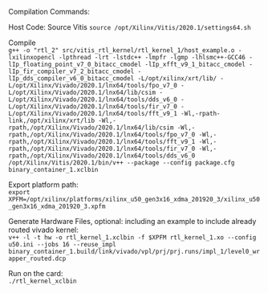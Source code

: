 Compilation Commands:

Host Code:
Source Vitis
`source /opt/Xilinx/Vitis/2020.1/settings64.sh`  

Compile  
`g++ -o "rtl_2" src/vitis_rtl_kernel/rtl_kernel_1/host_example.o -lxilinxopencl -lpthread -lrt -lstdc++ -lmpfr -lgmp -lhlsmc++-GCC46 -lIp_floating_point_v7_0_bitacc_cmodel -lIp_xfft_v9_1_bitacc_cmodel -lIp_fir_compiler_v7_2_bitacc_cmodel -lIp_dds_compiler_v6_0_bitacc_cmodel -L/opt/xilinx/xrt/lib/ -L/opt/Xilinx/Vivado/2020.1/lnx64/tools/fpo_v7_0 -L/opt/Xilinx/Vivado/2020.1/lnx64/lib/csim -L/opt/Xilinx/Vivado/2020.1/lnx64/tools/dds_v6_0 -L/opt/Xilinx/Vivado/2020.1/lnx64/tools/fir_v7_0 -L/opt/Xilinx/Vivado/2020.1/lnx64/tools/fft_v9_1 -Wl,-rpath-link,/opt/xilinx/xrt/lib -Wl,-rpath,/opt/Xilinx/Vivado/2020.1/lnx64/lib/csim -Wl,-rpath,/opt/Xilinx/Vivado/2020.1/lnx64/tools/fpo_v7_0 -Wl,-rpath,/opt/Xilinx/Vivado/2020.1/lnx64/tools/fft_v9_1 -Wl,-rpath,/opt/Xilinx/Vivado/2020.1/lnx64/tools/fir_v7_0 -Wl,-rpath,/opt/Xilinx/Vivado/2020.1/lnx64/tools/dds_v6_0
/opt/Xilinx/Vitis/2020.1/bin/v++ --package --config package.cfg binary_container_1.xclbin`  

Export platform path:  
`export XPFM=/opt/xilinx/platforms/xilinx_u50_gen3x16_xdma_201920_3/xilinx_u50_gen3x16_xdma_201920_3.xpfm`  

Generate Hardware Files, optional: including an example to include already routed vivado kernel:  
`v++ -l -t hw -o rtl_kernel_1.xclbin -f $XPFM rtl_kernel_1.xo --config u50.ini --jobs 16 --reuse_impl binary_container_1.build/link/vivado/vpl/prj/prj.runs/impl_1/level0_wrapper_routed.dcp`  

Run on the card:  
`./rtl_kernel_xclbin`  
